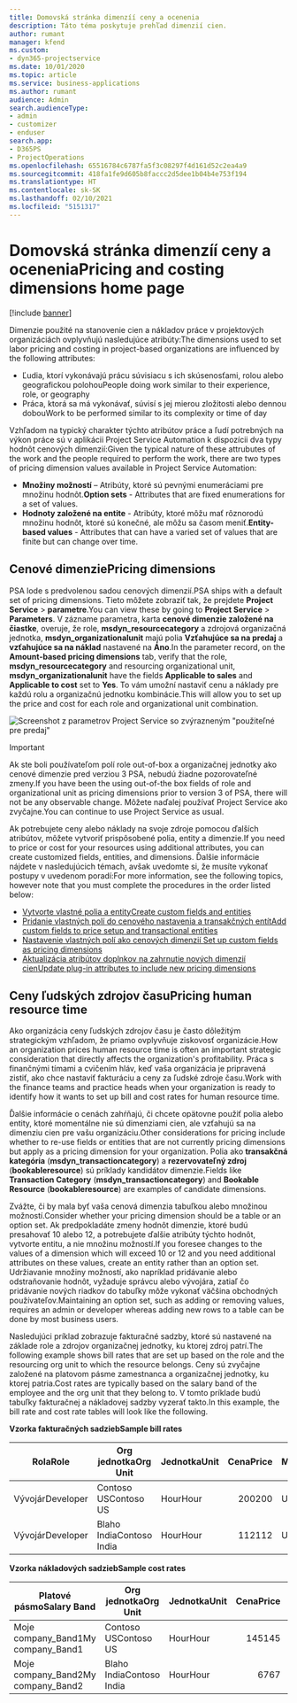 ```yaml
---
title: Domovská stránka dimenzíí ceny a ocenenia
description: Táto téma poskytuje prehľad dimenzií cien.
author: rumant
manager: kfend
ms.custom:
- dyn365-projectservice
ms.date: 10/01/2020
ms.topic: article
ms.service: business-applications
ms.author: rumant
audience: Admin
search.audienceType:
- admin
- customizer
- enduser
search.app:
- D365PS
- ProjectOperations
ms.openlocfilehash: 65516784c6787fa5f3c08297f4d161d52c2ea4a9
ms.sourcegitcommit: 418fa1fe9d605b8faccc2d5dee1b04b4e753f194
ms.translationtype: HT
ms.contentlocale: sk-SK
ms.lasthandoff: 02/10/2021
ms.locfileid: "5151317"
---
```

# <a name="pricing-and-costing-dimensions-home-page"></a><span data-ttu-id="1543d-103">Domovská stránka dimenzíí ceny a ocenenia</span><span class="sxs-lookup"><span data-stu-id="1543d-103">Pricing and costing dimensions home page</span></span>

[!include [banner](../includes/psa-now-project-operations.md)]

<span data-ttu-id="1543d-104">Dimenzie použité na stanovenie cien a nákladov práce v projektových organizáciách ovplyvňujú nasledujúce atribúty:</span><span class="sxs-lookup"><span data-stu-id="1543d-104">The dimensions used to set labor pricing and costing in project-based organizations are influenced by the following attributes:</span></span>

- <span data-ttu-id="1543d-105">Ľudia, ktorí vykonávajú prácu súvisiacu s ich skúsenosťami, rolou alebo geografickou polohou</span><span class="sxs-lookup"><span data-stu-id="1543d-105">People doing work similar to their experience, role, or geography</span></span>
- <span data-ttu-id="1543d-106">Práca, ktorá sa má vykonávať, súvisí s jej mierou zložitosti alebo dennou dobou</span><span class="sxs-lookup"><span data-stu-id="1543d-106">Work to be performed similar to its complexity or time of day</span></span>

<span data-ttu-id="1543d-107">Vzhľadom na typický charakter týchto atribútov práce a ľudí potrebných na výkon práce sú v aplikácii Project Service Automation k dispozícii dva typy hodnôt cenových dimenzií:</span><span class="sxs-lookup"><span data-stu-id="1543d-107">Given the typical nature of these attrubutes of the work and the people required to perform the work, there are two types of pricing dimension values available in Project Service Automation:</span></span> 

- <span data-ttu-id="1543d-108">**Množiny možností** – Atribúty, ktoré sú pevnými enumeráciami pre množinu hodnôt.</span><span class="sxs-lookup"><span data-stu-id="1543d-108">**Option sets** - Attributes that are fixed enumerations for a set of values.</span></span>
- <span data-ttu-id="1543d-109">**Hodnoty založené na entite** - Atribúty, ktoré môžu mať rôznorodú množinu hodnôt, ktoré sú konečné, ale môžu sa časom meniť.</span><span class="sxs-lookup"><span data-stu-id="1543d-109">**Entity-based values** - Attributes that can have a varied set of values that are finite but can change over time.</span></span>

## <a name="pricing-dimensions"></a><span data-ttu-id="1543d-110">Cenové dimenzie</span><span class="sxs-lookup"><span data-stu-id="1543d-110">Pricing dimensions</span></span>

<span data-ttu-id="1543d-111">PSA lode s predvolenou sadou cenových dimenzií.</span><span class="sxs-lookup"><span data-stu-id="1543d-111">PSA ships with a default set of pricing dimensions.</span></span> <span data-ttu-id="1543d-112">Tieto môžete zobraziť tak, že prejdete **Project Service** > **parametre**.</span><span class="sxs-lookup"><span data-stu-id="1543d-112">You can view these by going to **Project Service** > **Parameters**.</span></span> <span data-ttu-id="1543d-113">V zázname parametra, karta **cenové dimenzie založené na čiastke**, overuje, že role, **msdyn_resourcecategory** a zdrojová organizačná jednotka, **msdyn_organizationalunit** majú polia **Vzťahujúce sa na predaj** a **vzťahujúce sa na náklad** nastavené na **Áno**.</span><span class="sxs-lookup"><span data-stu-id="1543d-113">In the parameter record, on the **Amount-based pricing dimensions** tab, verify that the role, **msdyn_resourcecategory** and resourcing organizational unit, **msdyn_organizationalunit** have the fields **Applicable to sales** and **Applicable to cost** set to **Yes**.</span></span> <span data-ttu-id="1543d-114">To vám umožní nastaviť cenu a náklady pre každú rolu a organizačnú jednotku kombinácie.</span><span class="sxs-lookup"><span data-stu-id="1543d-114">This will allow you to set up the price and cost for each role and organizational unit combination.</span></span>

![Screenshot z parametrov Project Service so zvýrazneným "použiteľné pre predaj"](media/PS-OOB-parameters.png)

> [!IMPORTANT]
> <span data-ttu-id="1543d-116">Ak ste boli používateľom polí role out-of-box a organizačnej jednotky ako cenové dimenzie pred verziou 3 PSA, nebudú žiadne pozorovateľné zmeny.</span><span class="sxs-lookup"><span data-stu-id="1543d-116">If you have been the using out-of-the box fields of role and organizational unit as pricing dimensions prior to version 3 of PSA, there will not be any observable change.</span></span> <span data-ttu-id="1543d-117">Môžete naďalej používať Project Service ako zvyčajne.</span><span class="sxs-lookup"><span data-stu-id="1543d-117">You can continue to use Project Service as usual.</span></span> 

<span data-ttu-id="1543d-118">Ak potrebujete ceny alebo náklady na svoje zdroje pomocou ďalších atribútov, môžete vytvoriť prispôsobené polia, entity a dimenzie.</span><span class="sxs-lookup"><span data-stu-id="1543d-118">If you need to price or cost for your resources using additional attributes, you can create customized fields, entities, and dimensions.</span></span> <span data-ttu-id="1543d-119">Ďalšie informácie nájdete v nasledujúcich témach, avšak uvedomte si, že musíte vykonať postupy v uvedenom poradí:</span><span class="sxs-lookup"><span data-stu-id="1543d-119">For more information, see the following topics, however note that you must complete the procedures in the order listed below:</span></span>

- [<span data-ttu-id="1543d-120">Vytvorte vlastné polia a entity</span><span class="sxs-lookup"><span data-stu-id="1543d-120">Create custom fields and entities</span></span>](create-custom-fields-entities.md)
- [<span data-ttu-id="1543d-121">Pridanie vlastných polí do cenového nastavenia a transakčných entít</span><span class="sxs-lookup"><span data-stu-id="1543d-121">Add custom fields to price setup and transactional entities</span></span>](field-references.md)
- [<span data-ttu-id="1543d-122">Nastavenie vlastných polí ako cenových dimenzií </span><span class="sxs-lookup"><span data-stu-id="1543d-122">Set up custom fields as pricing dimensions</span></span>](set-up-pricing-dimensions.md)
- [<span data-ttu-id="1543d-123">Aktualizácia atribútov doplnkov na zahrnutie nových dimenzií cien</span><span class="sxs-lookup"><span data-stu-id="1543d-123">Update plug-in attributes to include new pricing dimensions</span></span>](update-plug-in-attributes.md)

## <a name="pricing-human-resource-time"></a><span data-ttu-id="1543d-124">Ceny ľudských zdrojov času</span><span class="sxs-lookup"><span data-stu-id="1543d-124">Pricing human resource time</span></span>
<span data-ttu-id="1543d-125">Ako organizácia ceny ľudských zdrojov času je často dôležitým strategickým vzhľadom, že priamo ovplyvňuje ziskovosť organizácie.</span><span class="sxs-lookup"><span data-stu-id="1543d-125">How an organization prices human resource time is often an important strategic consideration that directly affects the organization's profitability.</span></span> <span data-ttu-id="1543d-126">Práca s finančnými tímami a cvičením hláv, keď vaša organizácia je pripravená zistiť, ako chce nastaviť fakturáciu a ceny za ľudské zdroje času.</span><span class="sxs-lookup"><span data-stu-id="1543d-126">Work with the finance teams and practice heads when your organization is ready to identify how it wants to set up bill and cost rates for human resource time.</span></span>

<span data-ttu-id="1543d-127">Ďalšie informácie o cenách zahŕňajú, či chcete opätovne použiť polia alebo entity, ktoré momentálne nie sú dimenziami cien, ale vzťahujú sa na dimenziu cien pre vašu organizáciu.</span><span class="sxs-lookup"><span data-stu-id="1543d-127">Other considerations for pricing include whether to re-use fields or entities that are not currently pricing dimensions but apply as a pricing dimension for your organization.</span></span> <span data-ttu-id="1543d-128">Polia ako **transakčná kategória** (**msdyn_transactioncategory**) a **rezervovateľný zdroj** (**bookableresource**) sú príklady kandidátov dimenzie.</span><span class="sxs-lookup"><span data-stu-id="1543d-128">Fields like **Transaction Category** (**msdyn_transactioncategory**) and **Bookable Resource** (**bookableresource**) are examples of candidate dimensions.</span></span> 

<span data-ttu-id="1543d-129">Zvážte, či by mala byť vaša cenová dimenzia tabuľkou alebo množinou možností.</span><span class="sxs-lookup"><span data-stu-id="1543d-129">Consider whether your pricing dimension should be a table or an option set.</span></span> <span data-ttu-id="1543d-130">Ak predpokladáte zmeny hodnôt dimenzie, ktoré budú presahovať 10 alebo 12, a potrebujete ďalšie atribúty týchto hodnôt, vytvorte entitu, a nie množinu možností.</span><span class="sxs-lookup"><span data-stu-id="1543d-130">If you foresee changes to the values of a dimension which will exceed 10 or 12 and you need additional attributes on these values, create an entity rather than an option set.</span></span> <span data-ttu-id="1543d-131">Udržiavanie množiny možností, ako napríklad pridávanie alebo odstraňovanie hodnôt, vyžaduje správcu alebo vývojára, zatiaľ čo pridávanie nových riadkov do tabuľky môže vykonať väčšina obchodných používateľov.</span><span class="sxs-lookup"><span data-stu-id="1543d-131">Maintaining an option set, such as adding or removing values, requires an admin or developer whereas adding new rows to a table can be done by most business users.</span></span>

<span data-ttu-id="1543d-132">Nasledujúci príklad zobrazuje fakturačné sadzby, ktoré sú nastavené na základe role a zdrojov organizačnej jednotky, ku ktorej zdroj patrí.</span><span class="sxs-lookup"><span data-stu-id="1543d-132">The following example shows bill rates that are set up based on the role and the resourcing org unit to which the resource belongs.</span></span> <span data-ttu-id="1543d-133">Ceny sú zvyčajne založené na platovom pásme zamestnanca a organizačnej jednotky, ku ktorej patria.</span><span class="sxs-lookup"><span data-stu-id="1543d-133">Cost rates are typically based on the salary band of the employee and the org unit that they belong to.</span></span> <span data-ttu-id="1543d-134">V tomto príklade budú tabuľky fakturačnej a nákladovej sadzby vyzerať takto.</span><span class="sxs-lookup"><span data-stu-id="1543d-134">In this example, the bill rate and cost rate tables will look like the following.</span></span>

<span data-ttu-id="1543d-135">**Vzorka fakturačných sadzieb**</span><span class="sxs-lookup"><span data-stu-id="1543d-135">**Sample bill rates**</span></span>

| <span data-ttu-id="1543d-136">Rola</span><span class="sxs-lookup"><span data-stu-id="1543d-136">Role</span></span>        | <span data-ttu-id="1543d-137">Org jednotka</span><span class="sxs-lookup"><span data-stu-id="1543d-137">Org Unit</span></span>    |<span data-ttu-id="1543d-138">Jednotka</span><span class="sxs-lookup"><span data-stu-id="1543d-138">Unit</span></span>      |<span data-ttu-id="1543d-139">Cena</span><span class="sxs-lookup"><span data-stu-id="1543d-139">Price</span></span>      |<span data-ttu-id="1543d-140">Mena</span><span class="sxs-lookup"><span data-stu-id="1543d-140">Currency</span></span>  |
| ------------|-------------|----------|----------:|----------|
| <span data-ttu-id="1543d-141">Vývojár</span><span class="sxs-lookup"><span data-stu-id="1543d-141">Developer</span></span>   | <span data-ttu-id="1543d-142">Contoso US</span><span class="sxs-lookup"><span data-stu-id="1543d-142">Contoso US</span></span>  |<span data-ttu-id="1543d-143">Hour</span><span class="sxs-lookup"><span data-stu-id="1543d-143">Hour</span></span> | <span data-ttu-id="1543d-144">200</span><span class="sxs-lookup"><span data-stu-id="1543d-144">200</span></span>|<span data-ttu-id="1543d-145">USD</span><span class="sxs-lookup"><span data-stu-id="1543d-145">USD</span></span>     |
| <span data-ttu-id="1543d-146">Vývojár</span><span class="sxs-lookup"><span data-stu-id="1543d-146">Developer</span></span>   | <span data-ttu-id="1543d-147">Blaho India</span><span class="sxs-lookup"><span data-stu-id="1543d-147">Contoso India</span></span> |<span data-ttu-id="1543d-148">Hour</span><span class="sxs-lookup"><span data-stu-id="1543d-148">Hour</span></span>|   <span data-ttu-id="1543d-149">112</span><span class="sxs-lookup"><span data-stu-id="1543d-149">112</span></span>|<span data-ttu-id="1543d-150">USD</span><span class="sxs-lookup"><span data-stu-id="1543d-150">USD</span></span>     |


<span data-ttu-id="1543d-151">**Vzorka nákladových sadzieb**</span><span class="sxs-lookup"><span data-stu-id="1543d-151">**Sample cost rates**</span></span>

| <span data-ttu-id="1543d-152">Platové pásmo</span><span class="sxs-lookup"><span data-stu-id="1543d-152">Salary Band</span></span>     | <span data-ttu-id="1543d-153">Org jednotka</span><span class="sxs-lookup"><span data-stu-id="1543d-153">Org Unit</span></span>    |<span data-ttu-id="1543d-154">Jednotka</span><span class="sxs-lookup"><span data-stu-id="1543d-154">Unit</span></span>      |<span data-ttu-id="1543d-155">Cena</span><span class="sxs-lookup"><span data-stu-id="1543d-155">Price</span></span>      |<span data-ttu-id="1543d-156">Mena</span><span class="sxs-lookup"><span data-stu-id="1543d-156">Currency</span></span>  |
| ----------------|-------------|----------|----------:|----------|
| <span data-ttu-id="1543d-157">Moje company_Band1</span><span class="sxs-lookup"><span data-stu-id="1543d-157">My company_Band1</span></span> | <span data-ttu-id="1543d-158">Contoso US</span><span class="sxs-lookup"><span data-stu-id="1543d-158">Contoso US</span></span>  |<span data-ttu-id="1543d-159">Hour</span><span class="sxs-lookup"><span data-stu-id="1543d-159">Hour</span></span> | <span data-ttu-id="1543d-160">145</span><span class="sxs-lookup"><span data-stu-id="1543d-160">145</span></span>|<span data-ttu-id="1543d-161">USD</span><span class="sxs-lookup"><span data-stu-id="1543d-161">USD</span></span>     |
| <span data-ttu-id="1543d-162">Moje company_Band2</span><span class="sxs-lookup"><span data-stu-id="1543d-162">My company_Band2</span></span> | <span data-ttu-id="1543d-163">Blaho India</span><span class="sxs-lookup"><span data-stu-id="1543d-163">Contoso India</span></span> |<span data-ttu-id="1543d-164">Hour</span><span class="sxs-lookup"><span data-stu-id="1543d-164">Hour</span></span>|   <span data-ttu-id="1543d-165">67</span><span class="sxs-lookup"><span data-stu-id="1543d-165">67</span></span>|<span data-ttu-id="1543d-166">USD</span><span class="sxs-lookup"><span data-stu-id="1543d-166">USD</span></span>     |
